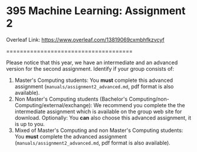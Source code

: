 395 Machine Learning: Assignment 2
=====================================

Overleaf Link: https://www.overleaf.com/13819069cxmbhfkzvcyf

=====================================

Please notice that this year, we have an intermediate and an advanced version
for the second assignment. Identify if your group consists of:

1. Master's Computing students: You **must** complete this advanced assignment
(`manuals/assignment2_advanced.md`, pdf format is also available).
2. Non Master's Computing students
(Bachelor's Computing/non-Computing/external/exchange): We recommend you
complete the the intermediate assignment which is available on the group web
site for download. Optionally: You **can** also choose this advanced assignment,
 it is up to you.
3. Mixed of Master's Computing and non Master's Computing students: You
 **must** complete the advanced assignment (`manuals/assignment2_advanced.md`,
 pdf format is also available).
